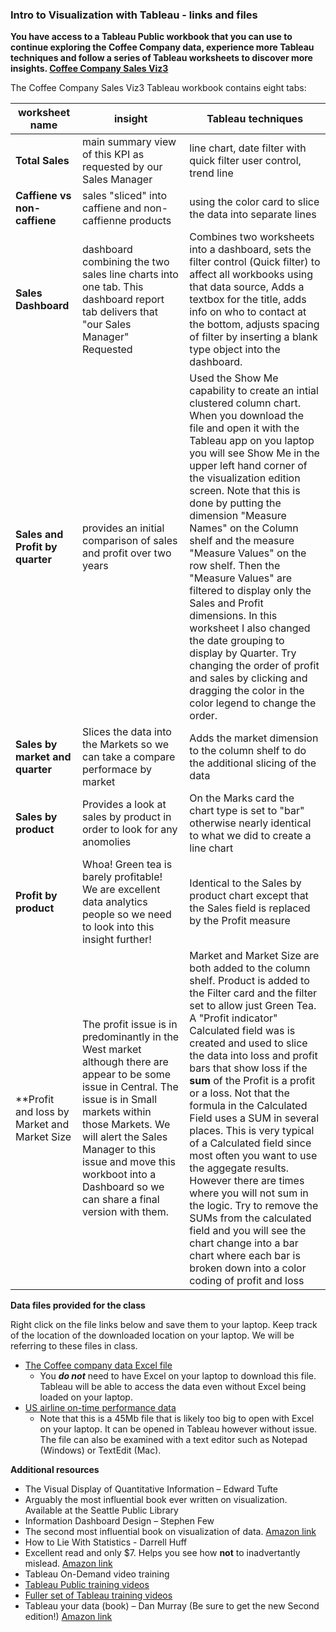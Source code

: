 ### Intro to Visualization with Tableau - links and files

**You have access to a Tableau Public workbook that you can use to continue exploring the Coffee Company data, experience more Tableau techniques and follow a series of Tableau worksheets to discover more insights.  [Coffee Company Sales Viz3](https://public.tableau.com/profile/moving.electron#!/vizhome/CoffeeCompanySalesViz3/Totalsales)**

The Coffee Company Sales Viz3 Tableau workbook contains eight tabs:

worksheet name | insight | Tableau techniques
--- | --- |  --- 
**Total Sales** |main summary view of this KPI as requested by our Sales Manager | line chart, date filter with quick filter user control, trend line
**Caffiene vs non-caffiene** | sales "sliced" into caffiene and non-caffienne products | using the color card to slice the data into separate lines
**Sales Dashboard** | dashboard combining the two sales line charts into one tab. This dashboard report tab delivers that "our Sales Manager" Requested | Combines two worksheets into a dashboard, sets the filter control (Quick filter) to affect all workbooks using that data source, Adds a textbox for the title, adds info on who to contact at the bottom, adjusts spacing of filter by inserting a blank type object into the dashboard.
**Sales and Profit by quarter** | provides an initial comparison of sales and profit over two years | Used the Show Me capability to create an intial clustered column chart.  When you download the file and open it with the Tableau app on you laptop you will see Show Me in the upper left hand corner of the visualization edition screen.  Note that this is done by putting the dimension "Measure Names" on the Column shelf and the measure "Measure Values" on the row shelf. Then the "Measure Values" are filtered to display only the Sales and Profit dimensions. In this worksheet I also changed the date grouping to display by Quarter. Try changing the order of profit and sales by clicking and dragging the color in the color legend to change the order.
**Sales by market and quarter** | Slices the data into the Markets so we can take a compare performace by market | Adds the market dimension to the column shelf to do the additional slicing of the data 
**Sales by product** | Provides a look at sales by product in order to look for any anomolies | On the Marks card the chart type is set to "bar" otherwise nearly identical to what we did to create a line chart
**Profit by product** | Whoa! Green tea is barely profitable!  We are excellent data analytics people so we need to look into this insight further! | Identical to the Sales by product chart except that the Sales field is replaced by the Profit measure
**Profit and loss by Market and Market Size | The profit issue is in predominantly in the West market although there are appear to be some issue in Central.  The issue is in Small markets within those Markets.  We will alert the Sales Manager to this issue and move this workboot into a Dashboard so we can share a final version with them.  |  Market and Market Size are both added to the column shelf.  Product is added to the Filter card and the filter set to allow just Green Tea.  A "Profit indicator" Calculated field was is created and used to slice the data into loss and profit bars that show loss if the **sum** of the Profit is a profit or a loss.  Not that the formula in the Calculated Field uses a SUM in several places.  This is very typical of a Calculated field since most often you want to use the aggegate results.  However there are times where you will not sum in the logic.  Try to remove the SUMs from the calculated field and you will see the chart change into a bar chart where each bar is broken down into a color coding of profit and loss

**Data files provided for the class**

Right click on the file links below and save them to your laptop.  Keep track of the location of the downloaded location on your laptop. We will be referring to these files in class.

* [The Coffee company data Excel file](https://github.com/JamesByers/Workshop-files/raw/master/intro-to-visualization-with-tableau/Coffee%20Chain.xlsx)
  * You ***do not*** need to have Excel on your laptop to download this file.  Tableau will be able to access the data even without Excel being loaded on your laptop.
* [US airline on-time performance data](https://raw.githubusercontent.com/JamesByers/Workshop-files/master/intro-to-visualization-with-tableau/284334620_T_ONTIME.csv)
  * Note that this is a 45Mb file that is likely too big to open with Excel on your laptop.  It can be opened in Tableau however without issue.  The file can also be examined with a text editor such as Notepad (Windows) or TextEdit (Mac).


**Additional resources**
* The Visual Display of Quantitative Information – Edward Tufte
 * Arguably the most influential book ever written on visualization.  Available at the Seattle Public Library
* Information Dashboard Design – Stephen Few
 * The second most influential book on visualization of data.  [Amazon link](http://www.amazon.com/Information-Dashboard-Design-Effective-Communication/dp/0596100167)
* How to Lie With Statistics - Darrell Huff
 * Excellent read and only $7.  Helps you see how **not** to inadvertantly mislead.  [Amazon link](http://www.amazon.com/How-Lie-Statistics-Darrell-Huff/dp/0393310728)
* Tableau On-Demand video training
 * [Tableau Public training videos](https://public.tableau.com/s/resources)
 * [Fuller set of Tableau training videos](http://www.tableausoftware.com/learn/training)
* Tableau your data (book) – Dan Murray (Be sure to get the new Second edition!)
 [Amazon link](http://www.amazon.com/Tableau-Your-Data-Analysis-Software/dp/1119001196/)



